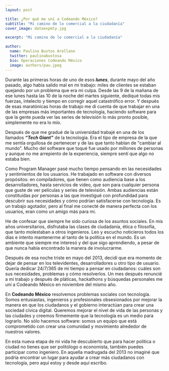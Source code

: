 ```yaml
---
layout: post

title: ¿Por qué me uní a Codeando México?
subtitle: "Mi camino de lo comercial a la ciudadanía"
cover_image: dataexpmty.jpg

excerpt: "Mi camino de lo comercial a la ciudadanía"

author:
  name: Paulina Bustos Arellano
  twitter: paulinabustosa
  bio: Operaciones Codeando México
  image: authors/pau.jpeg
---
```


Durante las primeras horas de uno de esos ***lunes***, durante mayo del año pasado,  algo había salido mal en mi trabajo: miles 
de clientes se estaban quejando por un problema que era mi culpa. Desde las 9 de la mañana de ese lunes hasta las 10 de 
la noche del martes siguiente, dediqué todas mis fuerzas, intelecto y tiempo en corregir aquel catastrófico error. Y después 
de esas maratónicas horas de trabajo me di cuenta de que trabajar en una de las empresas más importantes de tecnología, 
haciendo software para que la gente pueda ver las series de televisión lo más pronto posible, simplemente no era lo mío.

Después de que me gradué de la universidad trabajé en una de los llamados ***“Tech Giant”***  de la tecnología. Era el 
tipo de empresa de la que me sentía orgullosa de pertenecer y de las que tanto hablan de  "cambiar al mundo". Mucho del 
software que toqué fue usado por millones de personas y aunque no me arrepiento de la experiencia, siempre sentí que algo 
no estaba bien.

Como Program Manager pasé mucho tiempo pensando en las necesidades y sentimientos de los usuarios. He trabajado en software 
con diversos propósitos: en compiladores, que tienen como audiencia base a los desarrolladores, hasta servicios de video, 
que son para cualquier persona que guste de ver películas y series de televisión. Ambas audiencias están constituidas por 
personas a las que investigué con profundidad para descubrir sus necesidades y  cómo podrían satisfacerse con tecnología. 
Es un trabajo agotador, pero al final me conecté de manera perfecta con los usuarios, eran como un amigo más para mi.

He de confesar que siempre he sido curiosa de los asuntos sociales. En mis años universitarios, disfrutaba las clases de 
ciudadanía, ética o filosofía, que tanto molestaban a otros ingenieros. Leo y escucho noticieros todos los días e intento 
mantenerme al tanto de la política en el mundo. Es un ambiente que siempre me interesó y del que sigo aprendiendo, a pesar 
de que nunca había encontrado la manera de involucrarme.

Después de esa noche triste en mayo del 2013, decidí que era momento de dejar de pensar en los televidentes, 
desarrolladores u otro tipo de usuario. Quería dedicar 24/7/365 de mi tiempo a pensar en ciudadanos: cuáles son sus 
necesidades, problemas y cómo resolverlos. Un mes después renuncié a mi trabajo y después de pláticas, hackathons y 
búsquedas personales me uní a Codeando México en noviembre del mismo año.

En **Codeando México** resolvemos problemas sociales con tecnología. Somos entusiastas, ingenieros y profesionales 
obsesionados por mejorar la manera en que los ciudadanos y el gobierno interactúan para crear una sociedad cívica digital. 
Queremos mejorar el nivel de vida de las personas y las ciudades y creemos firmemente que la tecnología es un medio para 
lograrlo. No sólo hacemos software: somos un equipo que está comprometido con crear una comunidad y movimiento alrededor 
de nuestros valores.

En esta nueva etapa de mi vida he descubierto que para hacer política o ciudad no tienes que ser politólogo o economista, 
también puedes participar como ingeniero.  En aquella madrugada del 2013 no imaginé que podría encontrar un lugar para 
ayudar a crear más ciudadanos con tecnología, pero aquí estoy y desde aquí escribo.
